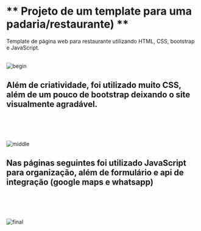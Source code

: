 <h1> ** Projeto de um template para uma padaria/restaurante) **</h1>
Template de página web para restaurante utilizando HTML, CSS, bootstrap e JavaScript.
<br><br>

![begin](https://user-images.githubusercontent.com/92963709/149034799-324497f9-64ea-48a0-b77d-ee8b57aa6af4.gif)

<h2> Além de criatividade, foi utilizado muito CSS, além de um pouco de bootstrap deixando o site visualmente agradável. </h2><br><br><br>

![middle](https://user-images.githubusercontent.com/92963709/149034632-fd813f3b-b904-4090-b7bf-a778bcc77c74.gif)
<h2> Nas páginas seguintes foi utilizado JavaScript para organização, além de formulário e api de integração (google maps e whatsapp) </h2><br><br><br>

![final](https://user-images.githubusercontent.com/92963709/149033762-21b15e98-6e71-4803-9392-5d23be17246d.gif)


